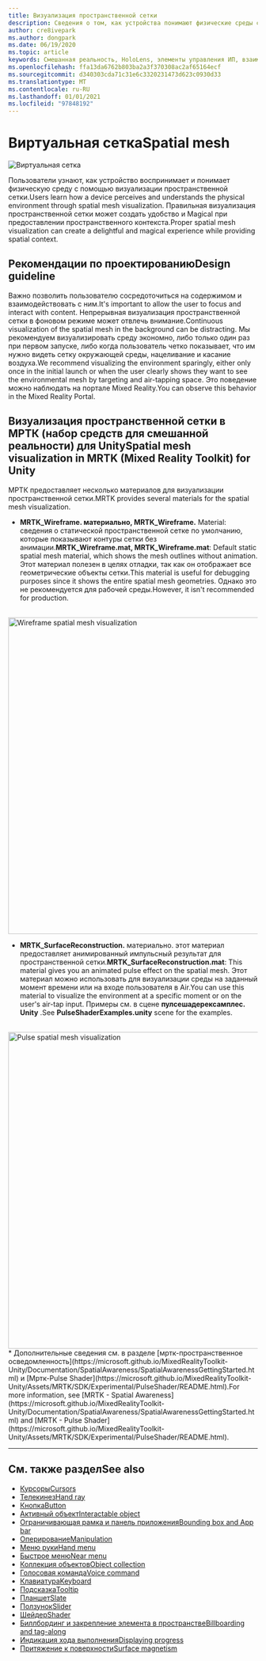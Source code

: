 ```yaml
---
title: Визуализация пространственной сетки
description: Сведения о том, как устройства понимают физические среды с помощью пространственных сеток.
author: cre8ivepark
ms.author: dongpark
ms.date: 06/19/2020
ms.topic: article
keywords: Смешанная реальность, HoloLens, элементы управления ИП, взаимодействие, Пользовательский интерфейс, UX, проектирование UX, пространственный пользовательский интерфейс, пространственное взаимодействие, трехмерный Пользовательский интерфейс, трехмерный UI, гарнитура смешанной реальности, гарнитура Windows Mixed, гарнитура виртуальной реальности, HoloLens, МРТК, набор средств смешанной реальности
ms.openlocfilehash: ffa13da6762b803ba2a3f370308ac2af65164ecf
ms.sourcegitcommit: d340303cda71c31e6c3320231473d623c0930d33
ms.translationtype: MT
ms.contentlocale: ru-RU
ms.lasthandoff: 01/01/2021
ms.locfileid: "97848192"
---
```

# <a name="spatial-mesh"></a><span data-ttu-id="6bb6d-104">Виртуальная сетка</span><span class="sxs-lookup"><span data-stu-id="6bb6d-104">Spatial mesh</span></span>

![Виртуальная сетка](images/MRTK_PulseShader_SpatialMesh.gif)

<span data-ttu-id="6bb6d-106">Пользователи узнают, как устройство воспринимает и понимает физическую среду с помощью визуализации пространственной сетки.</span><span class="sxs-lookup"><span data-stu-id="6bb6d-106">Users learn how a device perceives and understands the physical environment through spatial mesh visualization.</span></span> <span data-ttu-id="6bb6d-107">Правильная визуализация пространственной сетки может создать удобство и Magical при предоставлении пространственного контекста.</span><span class="sxs-lookup"><span data-stu-id="6bb6d-107">Proper spatial mesh visualization can create a delightful and magical experience while providing spatial context.</span></span>  

## <a name="design-guideline"></a><span data-ttu-id="6bb6d-108">Рекомендации по проектированию</span><span class="sxs-lookup"><span data-stu-id="6bb6d-108">Design guideline</span></span>

<span data-ttu-id="6bb6d-109">Важно позволить пользователю сосредоточиться на содержимом и взаимодействовать с ним.</span><span class="sxs-lookup"><span data-stu-id="6bb6d-109">It's important to allow the user to focus and interact with content.</span></span> <span data-ttu-id="6bb6d-110">Непрерывная визуализация пространственной сетки в фоновом режиме может отвлечь внимание.</span><span class="sxs-lookup"><span data-stu-id="6bb6d-110">Continuous visualization of the spatial mesh in the background can be distracting.</span></span> <span data-ttu-id="6bb6d-111">Мы рекомендуем визуализировать среду экономно, либо только один раз при первом запуске, либо когда пользователь четко показывает, что им нужно видеть сетку окружающей среды, нацеливание и касание воздуха.</span><span class="sxs-lookup"><span data-stu-id="6bb6d-111">We recommend visualizing the environment sparingly, either only once in the initial launch or when the user clearly shows they want to see the environmental mesh by targeting and air-tapping space.</span></span> <span data-ttu-id="6bb6d-112">Это поведение можно наблюдать на портале Mixed Reality.</span><span class="sxs-lookup"><span data-stu-id="6bb6d-112">You can observe this behavior in the Mixed Reality Portal.</span></span>
<br>

## <a name="spatial-mesh-visualization-in-mrtk-mixed-reality-toolkit-for-unity"></a><span data-ttu-id="6bb6d-113">Визуализация пространственной сетки в МРТК (набор средств для смешанной реальности) для Unity</span><span class="sxs-lookup"><span data-stu-id="6bb6d-113">Spatial mesh visualization in MRTK (Mixed Reality Toolkit) for Unity</span></span>

<span data-ttu-id="6bb6d-114">МРТК предоставляет несколько материалов для визуализации пространственной сетки.</span><span class="sxs-lookup"><span data-stu-id="6bb6d-114">MRTK provides several materials for the spatial mesh visualization.</span></span>

- <span data-ttu-id="6bb6d-115">**MRTK_Wireframe. материально, MRTK_Wireframe.** Material: сведения о статической пространственной сетке по умолчанию, которые показывают контуры сетки без анимации.</span><span class="sxs-lookup"><span data-stu-id="6bb6d-115">**MRTK_Wireframe.mat, MRTK_Wireframe.mat**: Default static spatial mesh material, which shows the mesh outlines without animation.</span></span> <span data-ttu-id="6bb6d-116">Этот материал полезен в целях отладки, так как он отображает все геометрические объекты сетки.</span><span class="sxs-lookup"><span data-stu-id="6bb6d-116">This material is useful for debugging purposes since it shows the entire spatial mesh geometries.</span></span> <span data-ttu-id="6bb6d-117">Однако это не рекомендуется для рабочей среды.</span><span class="sxs-lookup"><span data-stu-id="6bb6d-117">However, it isn't recommended for production.</span></span>
<br>
<img src="images/SurfaceReconstruction.jpg" alt="Wireframe spatial mesh visualization" width="640px">

- <span data-ttu-id="6bb6d-118">**MRTK_SurfaceReconstruction.** материально. этот материал предоставляет анимированный импульсный результат для пространственной сетки.</span><span class="sxs-lookup"><span data-stu-id="6bb6d-118">**MRTK_SurfaceReconstruction.mat**: This material gives you an animated pulse effect on the spatial mesh.</span></span> <span data-ttu-id="6bb6d-119">Этот материал можно использовать для визуализации среды на заданный момент времени или на входе пользователя в Air.</span><span class="sxs-lookup"><span data-stu-id="6bb6d-119">You can use this material to visualize the environment at a specific moment or on the user's air-tap input.</span></span> <span data-ttu-id="6bb6d-120">Примеры см. в сцене **пулсешадерексамплес. Unity** .</span><span class="sxs-lookup"><span data-stu-id="6bb6d-120">See **PulseShaderExamples.unity** scene for the examples.</span></span>
<br>
<img src="images/MRTK_SRMesh_Pulse.jpg" alt="Pulse spatial mesh visualization" width="640px">
* <span data-ttu-id="6bb6d-121">Дополнительные сведения см. в разделе [мртк-пространственное осведомленность](https://microsoft.github.io/MixedRealityToolkit-Unity/Documentation/SpatialAwareness/SpatialAwarenessGettingStarted.html) и [Мртк-Pulse Shader](https://microsoft.github.io/MixedRealityToolkit-Unity/Assets/MRTK/SDK/Experimental/PulseShader/README.html).</span><span class="sxs-lookup"><span data-stu-id="6bb6d-121">For more information, see [MRTK - Spatial Awareness](https://microsoft.github.io/MixedRealityToolkit-Unity/Documentation/SpatialAwareness/SpatialAwarenessGettingStarted.html) and [MRTK - Pulse Shader](https://microsoft.github.io/MixedRealityToolkit-Unity/Assets/MRTK/SDK/Experimental/PulseShader/README.html).</span></span>

<br>

---

## <a name="see-also"></a><span data-ttu-id="6bb6d-122">См. также раздел</span><span class="sxs-lookup"><span data-stu-id="6bb6d-122">See also</span></span>

* [<span data-ttu-id="6bb6d-123">Курсоры</span><span class="sxs-lookup"><span data-stu-id="6bb6d-123">Cursors</span></span>](cursors.md)
* [<span data-ttu-id="6bb6d-124">Телекинез</span><span class="sxs-lookup"><span data-stu-id="6bb6d-124">Hand ray</span></span>](point-and-commit.md)
* [<span data-ttu-id="6bb6d-125">Кнопка</span><span class="sxs-lookup"><span data-stu-id="6bb6d-125">Button</span></span>](button.md)
* [<span data-ttu-id="6bb6d-126">Активный объект</span><span class="sxs-lookup"><span data-stu-id="6bb6d-126">Interactable object</span></span>](interactable-object.md)
* [<span data-ttu-id="6bb6d-127">Ограничивающая рамка и панель приложения</span><span class="sxs-lookup"><span data-stu-id="6bb6d-127">Bounding box and App bar</span></span>](app-bar-and-bounding-box.md)
* [<span data-ttu-id="6bb6d-128">Оперирование</span><span class="sxs-lookup"><span data-stu-id="6bb6d-128">Manipulation</span></span>](direct-manipulation.md)
* [<span data-ttu-id="6bb6d-129">Меню руки</span><span class="sxs-lookup"><span data-stu-id="6bb6d-129">Hand menu</span></span>](hand-menu.md)
* [<span data-ttu-id="6bb6d-130">Быстрое меню</span><span class="sxs-lookup"><span data-stu-id="6bb6d-130">Near menu</span></span>](near-menu.md)
* [<span data-ttu-id="6bb6d-131">Коллекция объектов</span><span class="sxs-lookup"><span data-stu-id="6bb6d-131">Object collection</span></span>](object-collection.md)
* [<span data-ttu-id="6bb6d-132">Голосовая команда</span><span class="sxs-lookup"><span data-stu-id="6bb6d-132">Voice command</span></span>](voice-input.md)
* [<span data-ttu-id="6bb6d-133">Клавиатура</span><span class="sxs-lookup"><span data-stu-id="6bb6d-133">Keyboard</span></span>](keyboard.md)
* [<span data-ttu-id="6bb6d-134">Подсказка</span><span class="sxs-lookup"><span data-stu-id="6bb6d-134">Tooltip</span></span>](tooltip.md)
* [<span data-ttu-id="6bb6d-135">Планшет</span><span class="sxs-lookup"><span data-stu-id="6bb6d-135">Slate</span></span>](slate.md)
* [<span data-ttu-id="6bb6d-136">Ползунок</span><span class="sxs-lookup"><span data-stu-id="6bb6d-136">Slider</span></span>](slider.md)
* [<span data-ttu-id="6bb6d-137">Шейдер</span><span class="sxs-lookup"><span data-stu-id="6bb6d-137">Shader</span></span>](shader.md)
* [<span data-ttu-id="6bb6d-138">Биллбординг и закрепление элемента в пространстве</span><span class="sxs-lookup"><span data-stu-id="6bb6d-138">Billboarding and tag-along</span></span>](billboarding-and-tag-along.md)
* [<span data-ttu-id="6bb6d-139">Индикация хода выполнения</span><span class="sxs-lookup"><span data-stu-id="6bb6d-139">Displaying progress</span></span>](progress.md)
* [<span data-ttu-id="6bb6d-140">Притяжение к поверхности</span><span class="sxs-lookup"><span data-stu-id="6bb6d-140">Surface magnetism</span></span>](surface-magnetism.md)
